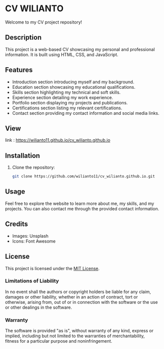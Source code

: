# CV WILIANTO

Welcome to my CV project repository!

## Description

This project is a web-based CV showcasing my personal and professional information. It is built using HTML, CSS, and JavaScript.

## Features

- Introduction section introducing myself and my background.
- Education section showcasing my educational qualifications.
- Skills section highlighting my technical and soft skills.
- Experience section detailing my work experience.
- Portfolio section displaying my projects and publications.
- Certifications section listing my relevant certifications.
- Contact section providing my contact information and social media links.

## View

link : https://wilianto11.github.io/cv_wilianto.github.io

## Installation

1. Clone the repository:

   ```bash
   git clone https://github.com/wilianto11/cv_wilianto.github.io.git

## Usage
Feel free to explore the website to learn more about me, my skills, and my projects. You can also contact me through the provided contact information.

## Credits
- Images: Unsplash
- Icons: Font Awesome

## License
This project is licensed under the [MIT License](LICENSE).

### Limitations of Liability

In no event shall the authors or copyright holders be liable for any claim, damages or other liability, whether in an action of contract, tort or otherwise, arising from, out of or in connection with the software or the use or other dealings in the software.

### Warranty

The software is provided "as is", without warranty of any kind, express or implied, including but not limited to the warranties of merchantability, fitness for a particular purpose and noninfringement. 

